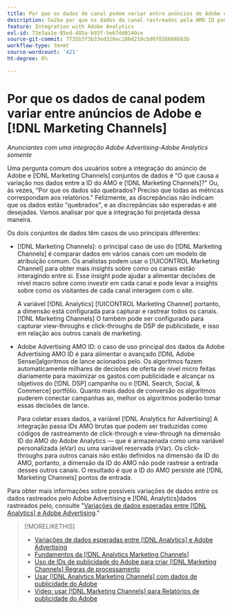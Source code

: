 ```yaml
---
title: Por que os dados de canal podem variar entre anúncios de Adobe e [!DNL Marketing Channels]
description: Saiba por que os dados do canal rastreados pela AMO ID podem variar dos dados do canal rastreados por [!DNL Analytics Marketing Channels].
feature: Integration with Adobe Analytics
exl-id: 72e3aa1e-85ed-485a-b93f-5e67dd0140ce
source-git-commit: 7f35b3f3b33ed320ac186d219cbd0f826666bb3b
workflow-type: tm+mt
source-wordcount: '421'
ht-degree: 0%

---
```


# Por que os dados de canal podem variar entre anúncios de Adobe e [!DNL Marketing Channels]

*Anunciantes com uma integração Adobe Advertising-Adobe Analytics somente*

Uma pergunta comum dos usuários sobre a integração do anúncio de Adobe e [!DNL Marketing Channels] conjuntos de dados é &quot;O que causa a variação nos dados entre a ID do AMO e [!DNL Marketing Channels]?&quot; Ou, às vezes, &quot;Por que os dados são quebrados? Preciso que todas as métricas correspondam aos relatórios.&quot; Felizmente, as discrepâncias não indicam que os dados estão &quot;quebrados&quot;, e as discrepâncias são esperadas e até desejadas. Vamos analisar por que a integração foi projetada dessa maneira.

Os dois conjuntos de dados têm casos de uso principais diferentes:

* [!DNL Marketing Channels]: o principal caso de uso do [!DNL Marketing Channels] é comparar dados em vários canais com um modelo de atribuição comum. Os analistas podem usar o [!UICONTROL Marketing Channel] para obter mais insights sobre como os canais estão interagindo entre si. Esse insight pode ajudar a alimentar decisões de nível macro sobre como investir em cada canal e pode levar a insights sobre como os visitantes de cada canal interagem com o site.

   A variável [!DNL Analytics] [!UICONTROL Marketing Channel] portanto, a dimensão está configurada para capturar e rastrear todos os canais. [!DNL Marketing Channels] O também pode ser configurado para capturar view-throughs e click-throughs de DSP de publicidade, e isso em relação aos outros canais de marketing.

* Adobe Advertising AMO ID: o caso de uso principal dos dados da Adobe Advertising AMO ID é para alimentar o avançado [!DNL Adobe Sensei]algoritmos de lance acionados pelo. Os algoritmos fazem automaticamente milhares de decisões de oferta de nível micro feitas diariamente para maximizar os gastos com publicidade e alcançar os objetivos do [!DNL DSP] campanha ou o [!DNL Search, Social, & Commerce] portfólio. Quanto mais dados de conversão os algoritmos puderem conectar campanhas ao, melhor os algoritmos poderão tomar essas decisões de lance.

   Para coletar esses dados, a variável [!DNL Analytics for Advertising] A integração passa IDs AMO brutas que podem ser traduzidas como códigos de rastreamento de click-through e view-through na dimensão ID do AMO do Adobe Analytics — que é armazenada como uma variável personalizada (eVar) ou uma variável reservada (rVar). Os click-throughs para outros canais não estão definidos na dimensão da ID do AMO, portanto, a dimensão da ID do AMO não pode rastrear a entrada desses outros canais. O resultado é que a ID do AMO persiste até [!DNL Marketing Channels] pontos de entrada.

Para obter mais informações sobre possíveis variações de dados entre os dados rastreados pelo Adobe Advertising e [!DNL Analytics]dados rastreados pelo, consulte &quot;[Variações de dados esperadas entre [!DNL Analytics] e Adobe Advertising](../data-variances.md).&quot;

>[!MORELIKETHIS]
>
>* [Variações de dados esperadas entre [!DNL Analytics] e Adobe Advertising](/help/integrations/analytics/data-variances.md)
>* [Fundamentos da [!DNL Analytics Marketing Channels]](mc-overview.md)
>* [Uso de IDs de publicidade do Adobe para criar [!DNL Marketing Channels] Regras de processamento](mc-ids.md)
>* [Usar [!DNL Analytics Marketing Channels] com dados de publicidade do Adobe](mc-ac-data.md)
>* [Vídeo: usar [!DNL Marketing Channels] para Relatórios de publicidade do Adobe](https://experienceleague.adobe.com/docs/advertising-learn/tutorials/analytics/analytics-reporting-a4adc.html)

